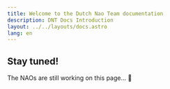 ```yaml
---
title: Welcome to the Dutch Nao Team documentation
description: DNT Docs Introduction
layout: ../../layouts/docs.astro
lang: en
---
```


## Stay tuned!

The NAOs are still working on this page... 🤖
